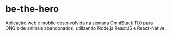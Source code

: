 # be-the-hero
Aplicação web e mobile desenvolvida na semana OmniStack 11.0 para ONG's de animais abandonados, utilizando Node.js ReactJS e React-Native. 
